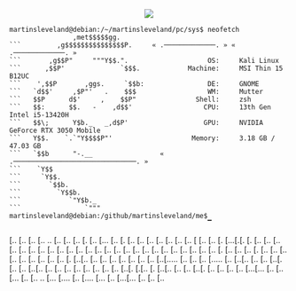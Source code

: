  <div align="center">
  <img src="https://readme-typing-svg.demolab.com?font=Fira+Code&size=18&duration=2500&pause=1000&color=00FF00&center=true&width=440&lines=User%3A+Martin+Sleveland;Loading+cyber+intelligence...;Injecting+knowledge+into+brainframe...;Connection:+Established+%E2%9C%94">
</div>

```           
martinsleveland@debian:/~/martinsleveland/pc/sys$ neofetch
                ,met$$$$$gg.                                                         
```         ,g$$$$$$$$$$$$$$$P.     « .─────────────. » « .─────────────. »
```       ,g$$P"     """Y$$.".                    OS:     Kali Linux                                                                  
```      ,$$P'              `$$$.            Machine:     MSI Thin 15 B12UC 
```    ',$$P       ,ggs.     `$$b:                DE:     GNOME                                                        
```   `d$$'     ,$P"'   .    $$$                  WM:     Mutter 
```   $$P      d$'     ,    $$P"               Shell:     zsh 
```   $$:      $$.   -    ,d$$'                  CPU:     13th Gen Intel i5-13420H                                                                  
```   $$\;      Y$b._   _,d$P'                   GPU:     NVIDIA GeForce RTX 3050 Mobile                                                      
```   Y$$.    `.`"Y$$$$P"'                    Memory:     3.18 GB / 47.03 GB                                                                          
```   `$$b      "-.__                 « .───────────────────────────────. »
```    `Y$$                                                                                     
```     `Y$$.                                                                                               
```       `$$b.                    
```         `Y$$b.                 
```            `"Y$b._                                                                                            
```                `"""
martinsleveland@debian:/github/martinsleveland/me$
                                                  ▔
```                                                                       

[..       [..                   [..                     [.. ..   [..                                [..                        [..
[. [..   [...                   [..   [.              [..    [.. [..                                [..                        [..
[.. [.. [ [..   [..    [. [...[.[. [.   [.. [..        [..       [..   [..    [..     [..   [..     [..   [..    [.. [..       [..
[..  [..  [.. [..  [..  [..     [..  [.. [..  [..        [..     [.. [.   [..  [..   [..  [.   [..  [.. [..  [..  [..  [.. [.. [..
[..   [.  [..[..   [..  [..     [..  [.. [..  [..           [..  [..[..... [..  [.. [..  [..... [.. [..[..   [..  [..  [..[.   [..
[..       [..[..   [..  [..     [..  [.. [..  [..     [..    [.. [..[.           [.[..   [.         [..[..   [..  [..  [..[.   [..
[..       [..  [.. [...[...      [.. [..[...  [..       [.. ..  [...  [....       [..      [....   [...  [.. [...[...  [.. [.. [..
                                                                                                                                  
